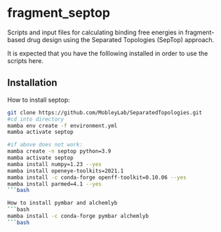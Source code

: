 # fragment_septop
Scripts and input files for calculating binding free energies in fragment-based drug design using the Separated Topologies (SepTop) approach.

It is expected that you have the folllowing installed in order to use the scripts here.

## Installation

How to install septop:
```bash
git clone https://github.com/MobleyLab/SeparatedTopologies.git
#cd into directory
mamba env create -f environment.yml
mamba activate septop

#if above does not work:
mamba create -n septop python=3.9
mamba activate septop
mamba install numpy=1.23 --yes
mamba install openeye-toolkits=2021.1
mamba install -c conda-forge openff-toolkit=0.10.06 --yes
mamba install parmed=4.1 --yes
```bash

How to install pymbar and alchemlyb
```bash
mamba install -c conda-forge pymbar alchemlyb
```bash
